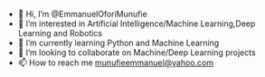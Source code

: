 - 👋 Hi, I’m @EmmanuelOforiMunufie
- 👀 I’m interested in Artificial Intelligence/Machine Learning,Deep Learning and Robotics
- 🌱 I’m currently learning Python and Machine Learning
- 💞️ I’m looking to collaborate on Machine/Deep Learning projects
- 📫 How to reach me munufieemmanuel@yahoo.com

<!---
EmmanuelOforiMunufie/EmmanuelOforiMunufie is a ✨ special ✨ repository because its `README.md` (this file) appears on your GitHub profile.
You can click the Preview link to take a look at your changes.
--->
